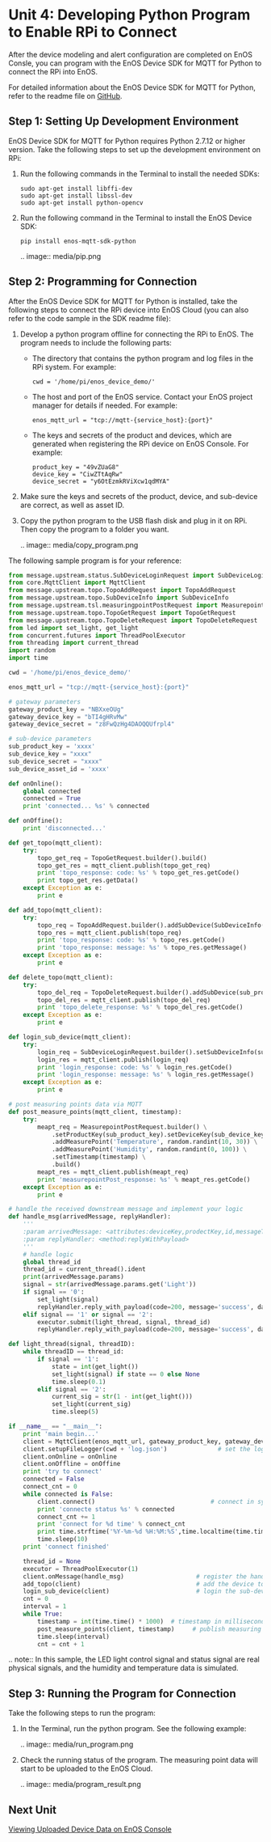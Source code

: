 # Unit 4: Developing Python Program to Enable RPi to Connect

After the device modeling and alert configuration are completed on EnOS Consle, you can program with the EnOS Device SDK for MQTT for Python to connect the RPi into EnOS.

For detailed information about the EnOS Device SDK for MQTT for Python, refer to the readme file on [GitHub](https://github.com/EnvisionIot/enos-mqtt-sdk-python).

## Step 1: Setting Up Development Environment

EnOS Device SDK for MQTT for Python requires Python 2.7.12 or higher version. Take the following steps to set up the development environment on RPi:

1. Run the following commands in the Terminal to install the needed SDKs:

   ```
   sudo apt-get install libffi-dev
   sudo apt-get install libssl-dev
   sudo apt-get install python-opencv
   ```

2. Run the following command in the Terminal to install the EnOS Device SDK:

   ```
   pip install enos-mqtt-sdk-python
   ```

   .. image:: media/pip.png

## Step 2: Programming for Connection

After the EnOS Device SDK for MQTT for Python is installed, take the following steps to connect the RPi device into EnOS Cloud (you can also refer to the code sample in the SDK readme file):

1. Develop a python program offline for connecting the RPi to EnOS. The program needs to include the following parts:

   - The directory that contains the python program and log files in the RPi system. For example:

     ```
     cwd = '/home/pi/enos_device_demo/'
     ```

   - The host and port of the EnOS service. Contact your EnOS project manager for details if needed. For example:

     ```
     enos_mqtt_url = "tcp://mqtt-{service_host}:{port}"
     ```

   - The keys and secrets of the product and devices, which are generated when registering the RPi device on EnOS Console. For example:

     ```
     product_key = "49vZUaG8"
     device_key = "CiwZTtAqRw"
     device_secret = "y6OtEzmkRViXcw1qdMYA"
     ```

2. Make sure the keys and secrets of the product, device, and sub-device are correct, as well as asset ID.

3. Copy the python program to the USB flash disk and plug in it on RPi. Then copy the program to a folder you want.

   .. image:: media/copy_program.png

The following sample program is for your reference:

```python
from message.upstream.status.SubDeviceLoginRequest import SubDeviceLoginRequest
from core.MqttClient import MqttClient
from message.upstream.topo.TopoAddRequest import TopoAddRequest
from message.upstream.topo.SubDeviceInfo import SubDeviceInfo
from message.upstream.tsl.measuringpointPostRequest import MeasurepointPostRequest
from message.upstream.topo.TopoGetRequest import TopoGetRequest
from message.upstream.topo.TopoDeleteRequest import TopoDeleteRequest
from led import set_light, get_light
from concurrent.futures import ThreadPoolExecutor
from threading import current_thread
import random
import time

cwd = '/home/pi/enos_device_demo/'

enos_mqtt_url = "tcp://mqtt-{service_host}:{port}"

# gateway parameters
gateway_product_key = "NBXxeOUg"
gateway_device_key = "bTI4gHRvMw"
gateway_device_secret = "z8FwQzHg4DAOQQUfrpl4"

# sub-device parameters
sub_product_key = 'xxxx'
sub_device_key = "xxxx"
sub_device_secret = "xxxx"
sub_device_asset_id = 'xxxx'

def onOnline():
    global connected
    connected = True
    print 'connected... %s' % connected

def onOffine():
    print 'disconnected...'

def get_topo(mqtt_client):
    try:
        topo_get_req = TopoGetRequest.builder().build()
        topo_get_res = mqtt_client.publish(topo_get_req)
        print 'topo_response: code: %s' % topo_get_res.getCode()
        print topo_get_res.getData()
    except Exception as e:
        print e

def add_topo(mqtt_client):
    try:
        topo_req = TopoAddRequest.builder().addSubDevice(SubDeviceInfo(sub_product_key, sub_device_key, sub_device_secret)).build()
        topo_res = mqtt_client.publish(topo_req)
        print 'topo_response: code: %s' % topo_res.getCode()
        print 'topo_response: message: %s' % topo_res.getMessage()
    except Exception as e:
        print e

def delete_topo(mqtt_client):
    try:
        topo_del_req = TopoDeleteRequest.builder().addSubDevice(sub_product_key, sub_device_key).build()
        topo_del_res = mqtt_client.publish(topo_del_req)
        print 'topo_delete_response: %s' % topo_del_res.getCode()
    except Exception as e:
        print e

def login_sub_device(mqtt_client):
    try:
        login_req = SubDeviceLoginRequest.builder().setSubDeviceInfo(sub_product_key, sub_device_key, sub_device_secret).build()
        login_res = mqtt_client.publish(login_req)
        print 'login_response: code: %s' % login_res.getCode()
        print 'login_response: message: %s' % login_res.getMessage()
    except Exception as e:
        print e

# post measuring points data via MQTT
def post_measure_points(mqtt_client, timestamp):
    try:
        meapt_req = MeasurepointPostRequest.builder() \
            .setProductKey(sub_product_key).setDeviceKey(sub_device_key) \
            .addMeasurePoint('Temperature', random.randint(10, 30)) \
            .addMeasurePoint('Humidity', random.randint(0, 100)) \
            .setTimestamp(timestamp) \
            .build()
        meapt_res = mqtt_client.publish(meapt_req)
        print 'measurepointPost_response: %s' % meapt_res.getCode()
    except Exception as e:
        print e

# handle the received downstream message and implement your logic
def handle_msg(arrivedMessage, replyHandler):
    '''
    :param arrivedMessage: <attributes:deviceKey,prodectKey,id,messageTopic,method,params,version>
    :param replyHandler: <method:replyWithPayload>
    '''
    # handle logic
    global thread_id
    thread_id = current_thread().ident
    print(arrivedMessage.params)
    signal = str(arrivedMessage.params.get('Light'))
    if signal == '0':
        set_light(signal)
        replyHandler.reply_with_payload(code=200, message='success', data=thread_id)
    elif signal == '1' or signal == '2':
        executor.submit(light_thread, signal, thread_id)
        replyHandler.reply_with_payload(code=200, message='success', data=thread_id)

def light_thread(signal, threadID):
    while threadID == thread_id:
        if signal == '1':
            state = int(get_light())
            set_light(signal) if state == 0 else None
            time.sleep(0.1)
        elif signal == '2':
            current_sig = str(1 - int(get_light()))
            set_light(current_sig)
            time.sleep(5)

if __name__ == "__main__":
    print 'main begin...'
    client = MqttClient(enos_mqtt_url, gateway_product_key, gateway_device_key, gateway_device_secret)
    client.setupFileLogger(cwd + 'log.json')              # set the log configuration in the SDK
    client.onOnline = onOnline
    client.onOffline = onOffine
    print 'try to connect'
    connected = False
    connect_cnt = 0
    while connected is False:
        client.connect()                                # connect in sync
        print 'connecte status %s' % connected
        connect_cnt += 1
        print 'connect for %d time' % connect_cnt
        print time.strftime('%Y-%m-%d %H:%M:%S',time.localtime(time.time()))
        time.sleep(10)
    print 'connect finished'

    thread_id = None
    executor = ThreadPoolExecutor(1)
    client.onMessage(handle_msg)                    # register the handle_msg
    add_topo(client)                                # add the device to the gateway as sub-device
    login_sub_device(client)                        # login the sub-device
    cnt = 0
    interval = 1
    while True:
        timestamp = int(time.time() * 1000)  # timestamp in milliseconds
        post_measure_points(client, timestamp)     # publish measuring points data
        time.sleep(interval)
        cnt = cnt + 1
```

.. note:: In this sample, the LED light control signal and status signal are real physical signals, and the humidity and temperature data is simulated.

## Step 3: Running the Program for Connection

Take the following steps to run the program:

1. In the Terminal, run the python program. See the following example:

   .. image:: media/run_program.png

2. Check the running status of the program. The measuring point data will start to be uploaded to the EnOS Cloud.

   .. image:: media/program_result.png

## Next Unit

[Viewing Uploaded Device Data on EnOS Console](viewing_data)
